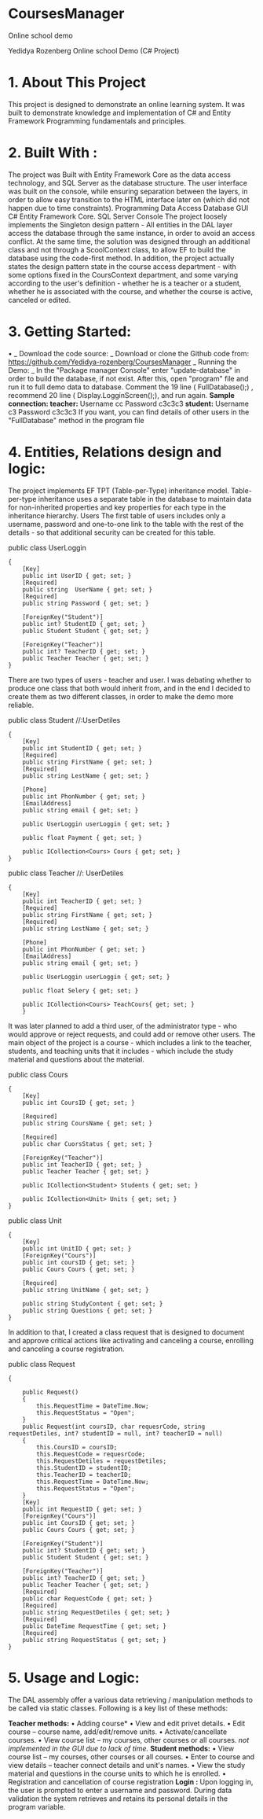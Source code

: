 # CoursesManager
Online school demo

Yedidya Rozenberg
Online school Demo
(C#  Project)
# 1.	About This Project
This project is designed to demonstrate an online learning system. It was built to demonstrate knowledge and implementation of C# and Entity Framework Programming fundamentals and principles.
# 2.	Built With :
The project was Built with Entity Framework Core as the data access technology, and SQL Server as the database structure. The user interface was built on the console, while ensuring separation between the layers, in order to allow easy transition to the HTML interface later on (which did not happen due to time constraints).
Programming	Data Access	Database	GUI
C#	Entity Framework Core.	SQL Server	Console
The project loosely implements the Singleton design pattern - All entities in the DAL layer access the database through the same instance, in order to avoid an access conflict. At the same time, the solution was designed through an additional class and not through a ScoolContext class, to allow EF to build the database using the code-first method.
In addition, the project actually states the design pattern state in the course access department - with some options fixed in the CoursContext department, and some varying according to the user's definition - whether he is a teacher or a student, whether he is associated with the course, and whether the course is active, canceled or edited.
# 3.	Getting Started:
•	_ Download the code source: _
Download or clone the Github code from: https://github.com/Yedidya-rozenberg/CoursesManager
_ Running the Demo: _
In the "Package manager Console" enter "update-database" in order to build the database, if not exist. After this, open "program" file and run it to full demo data to database. Comment the 19 line ( FullDatabase();) , recommend 20 line ( Display.LogginScreen();), and run again.
**Sample connection:
teacher:**
Username cc
Password c3c3c3
**student:**
Username c3
Password c3c3c3
If you want, you can find details of other users in the "FullDatabase" method in the program file
# 4.	Entities, Relations design and logic:
The project implements EF TPT (Table-per-Type) inheritance model. Table-per-type inheritance uses a separate table in the database to maintain data for non-inherited properties and key properties for each type in the inheritance hierarchy.
Users
The first table of users includes only a username, password and one-to-one link to the table with the rest of the details - so that additional security can be created for this table.

  public class UserLoggin
  
    {
        [Key]
        public int UserID { get; set; }
        [Required]
        public string  UserName { get; set; }
        [Required]
        public string Password { get; set; }

        [ForeignKey("Student")]
        public int? StudentID { get; set; }
        public Student Student { get; set; }

        [ForeignKey("Teacher")]
        public int? TeacherID { get; set; }
        public Teacher Teacher { get; set; }
    }
    
There are two types of users - teacher and user. I was debating whether to produce one class that both would inherit from, and in the end I decided to create them as two different classes, in order to make the demo more reliable.

  public class Student //:UserDetiles
  
    {
        [Key]
        public int StudentID { get; set; }
        [Required]
        public string FirstName { get; set; }
        [Required]
        public string LestName { get; set; }

        [Phone]
        public int PhonNumber { get; set; }
        [EmailAddress]
        public string email { get; set; }

        public UserLoggin userLoggin { get; set; }

        public float Payment { get; set; }

        public ICollection<Cours> Cours { get; set; }
    }
    
  public class Teacher //: UserDetiles
  
    {
        [Key]
        public int TeacherID { get; set; }
        [Required]
        public string FirstName { get; set; }
        [Required]
        public string LestName { get; set; }

        [Phone]
        public int PhonNumber { get; set; }
        [EmailAddress]
        public string email { get; set; }

        public UserLoggin userLoggin { get; set; }

        public float Selery { get; set; }

        public ICollection<Cours> TeachCours{ get; set; }
        }
        
 It was later planned to add a third user, of the administrator type - who would approve or reject requests, and could add or remove other users.
The main object of the project is a course - which includes a link to the teacher, students, and teaching units that it includes - which include the study material and questions about the material.

  public class Cours
  
    {
        [Key]
        public int CoursID { get; set; }
        
        [Required]
        public string CoursName { get; set; }
        
        [Required]
        public char CuorsStatus { get; set; }

        [ForeignKey("Teacher")]
        public int TeacherID { get; set; }
        public Teacher Teacher { get; set; }

        public ICollection<Student> Students { get; set; }

        public ICollection<Unit> Units { get; set; }
    }
    
public class Unit

    {    
        [Key]
        public int UnitID { get; set; }
        [ForeignKey("Cours")]
        public int coursID { get; set; }
        public Cours Cours { get; set; }

        [Required]
        public string UnitName { get; set; }

        public string StudyContent { get; set; }
        public string Questions { get; set; }
    }
    
In addition to that, I created a class request that is designed to document and approve critical actions like activating and canceling a course, enrolling and canceling a course registration.

   public class Request
   
    {
    
        public Request()
        {
            this.RequestTime = DateTime.Now;
            this.RequestStatus = "Open";
        }
        public Request(int coursID, char requesrCode, string requestDetiles, int? studentID = null, int? teacherID = null)
        {
            this.CoursID = coursID;
            this.RequestCode = requesrCode;
            this.RequestDetiles = requestDetiles;
            this.StudentID = studentID;
            this.TeacherID = teacherID;
            this.RequestTime = DateTime.Now;
            this.RequestStatus = "Open";
        }
        [Key]
        public int RequestID { get; set; }
        [ForeignKey("Cours")]
        public int CoursID { get; set; }
        public Cours Cours { get; set; }

        [ForeignKey("Student")]
        public int? StudentID { get; set; }
        public Student Student { get; set; }

        [ForeignKey("Teacher")]
        public int? TeacherID { get; set; }
        public Teacher Teacher { get; set; }
        [Required]
        public char RequestCode { get; set; }
        [Required]
        public string RequestDetiles { get; set; }
        [Required]
        public DateTime RequestTime { get; set; }
        [Required]
        public string RequestStatus { get; set; }
    }
    
# 5.	Usage and Logic:
The DAL assembly offer a various data retrieving / manipulation methods to be called via static classes. Following is a key list of these methods:

 **Teacher methods:**
•	Adding course*
•	View and edit privet details.
•	Edit course – course name, add/edit/remove units.
•	Activate/cancellate courses.
•	View course list – my courses, other courses or all courses.
 *not implemented in the GUI due to lack of time.*
**Student methods:**
•	View course list – my courses, other courses or all courses.
•	Enter to course and view details – teacher connect details and unit's names.
•	View the study material and questions in the course units to which he is enrolled.
•	Registration and cancellation of course registration
**Login :**
Upon logging in, the user is prompted to enter a username and password. During data validation the system retrieves and retains its personal details in the program variable.


